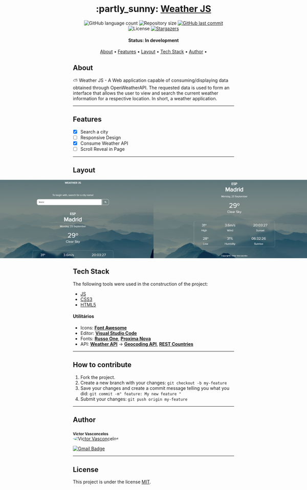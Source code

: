 <h1 align="center">
   :partly_sunny: <a href="#"> Weather JS </a>
</h1>

<p align="center">
  <img alt="GitHub language count" src="https://img.shields.io/github/languages/count/VictorOVasconcelos/weather-js?color=%2304D361">

  <img alt="Repository size" src="https://img.shields.io/github/repo-size/VictorOVasconcelos/weather-js">
  
  <a href="https://github.com/VictorOVasconcelos/social-tree/commits/master">
    <img alt="GitHub last commit" src="https://img.shields.io/github/last-commit/VictorOVasconcelos/weather-js">
  </a>
    
   <img alt="License" src="https://img.shields.io/badge/license-MIT-brightgreen">
   <a href="https://github.com/VictorOVasconcelos/social-tree/stargazers">
    <img alt="Stargazers" src="https://img.shields.io/github/stars/VictorOVasconcelos/weather-js?style=social">
  </a> 
</p>


<h4 align="center"> 
	 Status: In development
</h4>

<p align="center">
 <a href="#about">About</a> •
 <a href="#features">Features</a> •
 <a href="#layout">Layout</a> • 
 <a href="#tech-stack">Tech Stack</a> •  
 <a href="#author">Author</a> • 

</p>


## About

:partly_sunny: Weather JS - A Web application capable of consuming/displaying data obtained through OpenWeatherAPI. The requested data is used to form an interface that allows the user to view and search the current weather information for a respective location. In short, a weather application.

---

## Features

- [x] Search a city
- [ ] Responsive Design
- [x] Consume Weather API
- [ ] Scroll Reveal in Page

---

## Layout

<p align="center" style="display: flex; align-items: flex-start; justify-content: center;">
  <img alt="Weather JS Image" title="Weather JS Design" src="https://github.com/VictorOVasconcelos/weather-js/blob/main/src/img/design/image_one_web.png" width="800px">
  <img alt="Weather JS Image" title="Weather JS Design" src="https://github.com/VictorOVasconcelos/weather-js/blob/main/src/img/design/image_two_web.png" width="800px">
</p>

## Tech Stack

The following tools were used in the construction of the project:

 - [JS](https://developer.mozilla.org/en-US/docs/Web/JavaScript)
 - [CSS3](https://developer.mozilla.org/en-US/docs/Web/CSS)
 - [HTML5](https://developer.mozilla.org/en-US/docs/Web/HTML)

#### [](https://github.com/tgmarinho/Ecoleta#utilit%C3%A1rios)**Utilitários**

-   Icons:  **[Font Awesome](https://fontawesome.com/)**
-   Editor:  **[Visual Studio Code](https://code.visualstudio.com/)**
-   Fonts:  **[Russo One](https://www.dafont.com/russo-one.font)**,  **[Proxima Nova](https://befonts.com/proxima-nova-font.html)**
-   API: **[Weather API](https://openweathermap.org/api)** → **[Geocoding API](https://openweathermap.org/api/geocoding-api)**, **[REST Countries](https://restcountries.com/)**


---

## How to contribute

1. Fork the project.
2. Create a new branch with your changes: `git checkout -b my-feature`
3. Save your changes and create a commit message telling you what you did: `git commit -m" feature: My new feature "`
4. Submit your changes: `git push origin my-feature`

---

## Author

<sub><b>Victor Vasconcelos</b></sub></a> <a href="https://github.com/VictorOVasconcelos" title="Github"></a>
<br />
<a href="https://github.com/VictorOVasconcelos">
 <img style="border-radius: 50%;" src="https://avatars.githubusercontent.com/u/105883498?s=400&u=36663b4f2a29aa2a8057e31b96803ea401b36396&v=4" width="100px;" alt="Victor Vasconcelos"/>

[![Gmail Badge](https://img.shields.io/badge/-victorprogramadorvasconcelos@gmail.com-c14438?style=flat-square&logo=Gmail&logoColor=white&link=mailto:victorprogramadorvasconcelos@gmail.com)](mailto:victorprogramadorvasconcelos@gmail.com)

---

## License

This project is under the license [MIT](./LICENSE).
